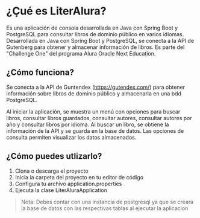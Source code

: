 # ¿Çué es LiterAlura?
Es una aplicación de consola desarrollada en Java con Spring Boot y PostgreSQL para consultar libros de dominio público en varios idiomas. Desarrollada en Java con Spring Boot y PostgreSQL, se conecta a la API de Gutenberg para obtener y almacenar información de libros. Es parte del "Challenge One" del programa Alura Oracle Next Education.

## ¿Cómo funciona?
Se conecta a la API de Guntendex (https://gutendex.com/) para obtener información sobre libros de dominio público y almacenarla en una bdd PostgreSQL.

Al iniciar la aplicación, se muestra un menú con opciones para buscar libros, consultar libros guardados, consultar autores, consultar autores por año y consultar libros por idioma. Al buscar un libro, se obtiene la información de la API y se guarda en la base de datos. Las opciones de consulta permiten visualizar los datos almacenados. 

## ¿Cómo puedes utlizarlo?
1. Clona o descarga el proyecto
2. Inicia la carpeta del proyecto en tu editor de código
3. Configura tu archivo application.properties
4. Ejecuta la clase LiterAluraApplication

> Nota: 
> Debes contar con una instancia de postgresql ya que se creara la base de datos con las respectivas tablas al ejecutar la aplicacion

